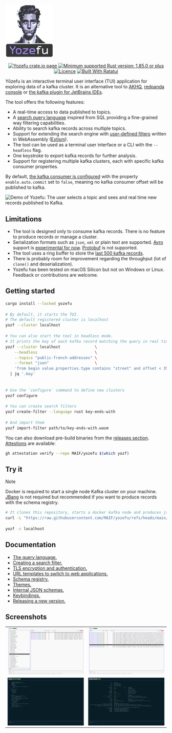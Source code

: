 <p align="center" style="width: 150px">
<picture>
    <source width="150" media="(prefers-color-scheme: dark)" srcset="./docs/assets/logo.svg">
    <img width="150" alt="Logo Yozefu" src="./docs/assets/logo.svg">
  </picture>
</p>

<p align="center">
<a href="https://crates.io/crates/yozefu/"><img alt="Yozefu crate.io page" src="https://img.shields.io/crates/v/yozefu?logo=Rust"></a>
<a href="https://www.rust-lang.org/"><img src="https://img.shields.io/badge/MSRV-1.85.0+-lightgray.svg?logo=rust" alt="Minimum supported Rust version: 1.85.0 or plus"/></a>
<a href="https://github.com/MAIF/yozefu/blob/main/LICENSE"><img src="https://img.shields.io/badge/License-Apache_2.0-blue.svg" alt="Licence"/></a>
<a href="https://ratatui.rs/"><img src="https://ratatui.rs/built-with-ratatui/badge.svg" alt="Built With Ratatui"/></a>


</p>

Yōzefu is an interactive terminal user interface (TUI) application for exploring data of a kafka cluster.
It is an alternative tool to [AKHQ](https://akhq.io/), [redpanda console](https://www.redpanda.com/redpanda-console-kafka-ui) or [the kafka plugin for JetBrains IDEs](https://plugins.jetbrains.com/plugin/21704-kafka).

The tool offers the following features:
 - A real-time access to data published to topics.
 - A [search query language](https://github.com/MAIF/yozefu/tree/main/docs/query-language/README.md) inspired from SQL providing a fine-grained way filtering capabilities.
 - Ability to search kafka records across multiple topics.
 - Support for extending the search engine with [user-defined filters](https://github.com/MAIF/yozefu/tree/main/docs/search-filter/README.md) written in WebAssembly ([Extism](https://extism.org/)).
 - The tool can be used as a terminal user interface or a CLI with the `--headless` flag.
 - One keystroke to export kafka records for further analysis.
 - Support for registering multiple kafka clusters, each with specific kafka consumer properties.


By default, [the kafka consumer is configured](https://github.com/MAIF/yozefu/blob/main/crates/command/src/command/main_command.rs#L318-L325) with the property `enable.auto.commit` set to `false`, meaning no kafka consumer offset will be published to kafka.


<picture>
  <source media="(prefers-color-scheme: dark)" srcset="https://vhs.charm.sh/vhs-UpIJD2h92vKkj01XSS0r0.gif">
  <img alt="Demo of Yozefu: The user selects a topic and sees and real time new records published to Kafka." src="https://vhs.charm.sh/vhs-1oh0ovd0DaUfvKLTx4iZTo.gif">
</picture>

## Limitations

 - The tool is designed only to consume kafka records. There is no feature to produce records or manage a cluster.
 - Serialization formats such as `json`, `xml` or plain text are supported. [Avro](https://avro.apache.org/) support is [experimental for now](https://github.com/MAIF/yozefu/tree/main/docs/schema-registry/README.md). [Protobuf](https://protobuf.dev/) is not supported.
 - The tool uses a ring buffer to store the [last 500 kafka records](https://github.com/MAIF/yozefu/blob/main/crates/tui/src/records_buffer.rs#L17).
 - There is probably room for improvement regarding the throughput (lot of `clone()` and deserialization).
 - Yozefu has been tested on macOS Silicon but not on Windows or Linux. Feedback or contributions are welcome.


## Getting started

<!--
> [!NOTE]
> For a better visual experience, I invite you to install [Powerline fonts](https://github.com/powerline/fonts).
> -->

```bash
cargo install --locked yozefu

# By default, it starts the TUI. 
# The default registered cluster is localhost
yozf --cluster localhost

# You can also start the tool in headless mode.
# It prints the key of each kafka record matching the query in real time
yozf --cluster localhost               \
    --headless                         \
    --topics "public-french-addresses" \
    --format "json"                    \
    'from begin value.properties.type contains "street" and offset < 356_234 limit 10' \
  | jq '.key'


# Use the `configure` command to define new clusters
yozf configure

# You can create search filters
yozf create-filter --language rust key-ends-with

# And import them
yozf import-filter path/to/key-ends-with.wasm
```

You can also download pre-build binaries from the [releases section](https://github.com/MAIF/yozefu/releases). [Attestions](https://github.com/MAIF/yozefu/attestations) are available:
```bash
gh attestation verify --repo MAIF/yozefu $(which yozf)
```


## Try it

> [!NOTE]
> Docker is required to start a single node Kafka cluster on your machine. [JBang](https://www.jbang.dev/) is not required but recommended if you want to produce records with the schema registry.


```bash
# It clones this repository, starts a docker kafka node and produces json records
curl -L "https://raw.githubusercontent.com/MAIF/yozefu/refs/heads/main/docs/try-it.sh" | bash

yozf -c localhost
```


## Documentation

 - [The query language.](https://github.com/MAIF/yozefu/tree/main/docs/query-language/README.md)
 - [Creating a search filter.](https://github.com/MAIF/yozefu/tree/main/docs/search-filter/README.md)
 - [TLS encryption and authentication.](https://github.com/MAIF/yozefu/tree/main/docs/tls/README.md)
 - [URL templates to switch to web applications.](https://github.com/MAIF/yozefu/tree/main/docs/url-templates/README.md)
 - [Schema registry.](https://github.com/MAIF/yozefu/tree/main/docs/schema-registry/README.md)
 - [Themes.](https://github.com/MAIF/yozefu/tree/main/docs/themes/README.md)
 - [Internal JSON schemas.](https://github.com/MAIF/yozefu/tree/main/docs/json-schemas/)
 - [Keybindings.](https://github.com/MAIF/yozefu/tree/main/docs/keybindings/README.md)
 - [Releasing a new version.](https://github.com/MAIF/yozefu/tree/main/docs/release/README.md)
 


## Screenshots

<table>
  <tr>
    <td>
      <img alt="A table listing topics and kafka records" src="https://raw.githubusercontent.com/MAIF/yozefu/refs/heads/main/docs/assets/topics.png">
    </td>
    <td>
      <img alt="A table listing kafka records" src="https://raw.githubusercontent.com/MAIF/yozefu/refs/heads/main/docs/assets/records.png">
    </td>
  </tr>
  <tr>
    <td>
      <img alt="View of a selected kafka records" src="https://raw.githubusercontent.com/MAIF/yozefu/refs/heads/main/docs/assets/record.png">
    </td>
    <td>
      <img alt="View of the help page" src="https://raw.githubusercontent.com/MAIF/yozefu/refs/heads/main/docs/assets/help.png">
    </td>
  </tr>
</table>

